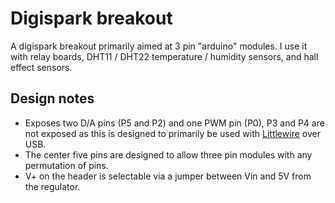 # Digispark breakout

A digispark breakout primarily aimed at 3 pin "arduino" modules. I use it with
relay boards, DHT11 / DHT22 temperature / humidity sensors, and hall effect sensors.

## Design notes

* Exposes two D/A pins (P5 and P2) and one PWM pin (P0), P3 and P4 are not
exposed as this is designed to primarily be used with
[Littlewire](https://github.com/littlewire/Little-Wire) over USB. 
* The center five pins are designed to allow three pin modules with any permutation of pins.
* V+ on the header is selectable via a jumper between Vin and 5V from the
regulator.
